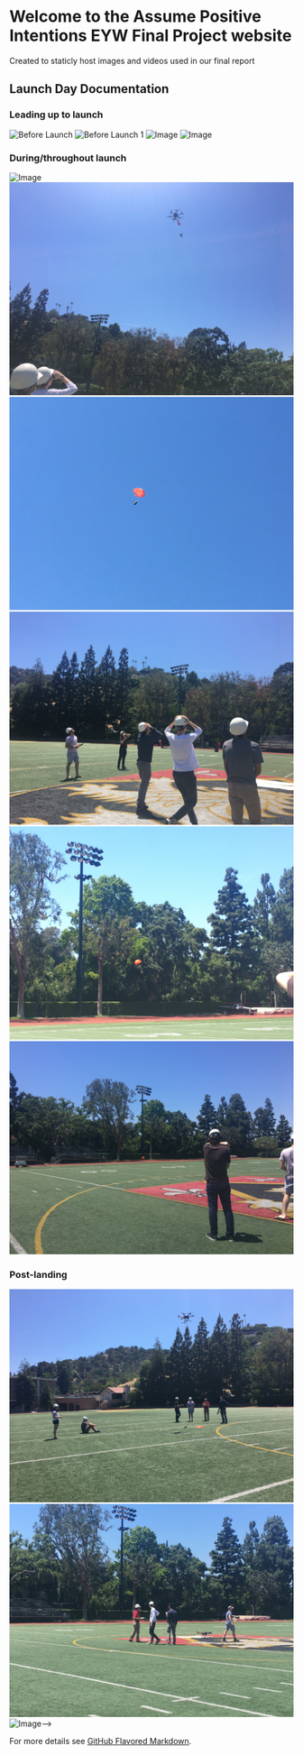 # Welcome to the Assume Positive Intentions EYW Final Project website

Created to staticly host images and videos used in our final report

## Launch Day Documentation

### Leading up to launch
![Before Launch](https://assumepositiveintentions.github.io/Final/assets/Before1.JPG)
![Before Launch 1](https://raw.githubusercontent.com/AssumePostitiveIntentions/final/master/Before1.JPG)
![Image](https://assumepositiveintentions.github.io/Final/docs/assets/before1.jpg)
![Image](https://assumepositiveintentions.github.io/Final/docs/assets/before2.jpg)
### During/throughout launch
![Image](https://assumepositiveintentions.github.io/Final/docs/assets/during1.jpg)
![Image](/assets/during2.jpg)
![Image](/assets/during3.jpg)
![Image](/assets/during4.jpg)
![Image](/assets/during5.jpg)
![Image](/assets/during6.jpg)
### Post-landing
![Image](/assets/landed1.jpg)
![Image](/assets/landed2.jpg)
![Image](/assets/landed3.jpg)-->

For more details see [GitHub Flavored Markdown](https://guides.github.com/features/mastering-markdown/).
